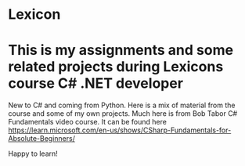 # Lexicon

# This is my assignments and some related projects during Lexicons course C# .NET developer

New to C# and coming from Python. Here is a mix of material from the course and some of my own projects. 
Much here is from Bob Tabor C# Fundamentals video course. It can be found here https://learn.microsoft.com/en-us/shows/CSharp-Fundamentals-for-Absolute-Beginners/

Happy to learn!


### 

